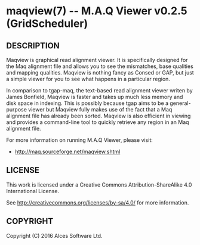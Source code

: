 # maqview(7) -- M.A.Q Viewer v0.2.5 (GridScheduler)

## DESCRIPTION

Maqview is graphical read alignment viewer. It is specifically
designed for the Maq alignment file and allows you to see the
mismatches, base qualities and mapping qualities. Maqview is nothing
fancy as Consed or GAP, but just a simple viewer for you to see what
happens in a particular region.

In comparison to tgap-maq, the text-based read alignment viewer
writen by James Bonfield, Maqview is faster and takes up much less
memory and disk space in indexing. This is possibly because tgap
aims to be a general-purpose viewer but Maqview fully makes use of
the fact that a Maq alignment file has already been sorted. Maqview
is also efficient in viewing and provides a command-line tool to
quickly retrieve any region in an Maq alignment file.

For more information on running M.A.Q Viewer, please visit:
  * <http://maq.sourceforge.net/maqview.shtml>

## LICENSE

This work is licensed under a Creative Commons Attribution-ShareAlike
4.0 International License.

See <http://creativecommons.org/licenses/by-sa/4.0/> for more
information.

## COPYRIGHT

Copyright (C) 2016 Alces Software Ltd.

